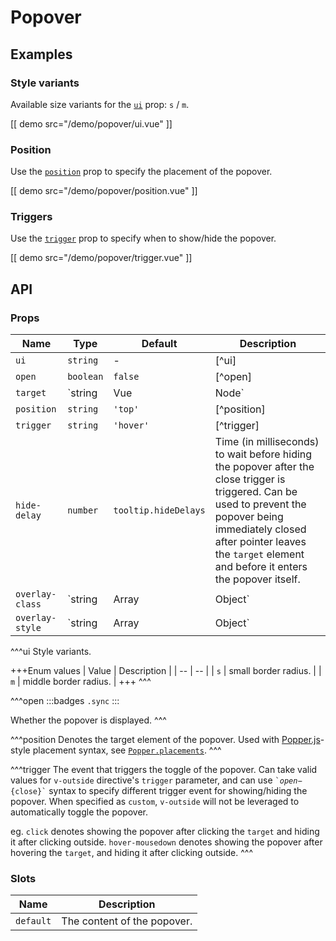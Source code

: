 # Popover

## Examples

### Style variants

Available size variants for the [`ui`](#props-ui) prop: `s` / `m`.

[[ demo src="/demo/popover/ui.vue" ]]

### Position

Use the [`position`](#props-position) prop to specify the placement of the popover.

[[ demo src="/demo/popover/position.vue" ]]

### Triggers

Use the [`trigger`](#props-trigger) prop to specify when to show/hide the popover.

[[ demo src="/demo/popover/trigger.vue" ]]

## API

### Props

| Name | Type | Default | Description |
| -- | -- | -- | -- |
| ``ui`` | `string` | - | [^ui] |
| ``open`` | `boolean` | `false` | [^open] |
| ``target`` | `string | Vue | Node` | - | See the [`target`](./overlay#props-target) prop of thh [`Overlay`](./overlay) component. |
| ``position`` | `string` | `'top'` | [^position] |
| ``trigger`` | `string` | `'hover'` | [^trigger] |
| ``hide-delay`` | `number` | `tooltip.hideDelays` | Time (in milliseconds) to wait before hiding the popover after the close trigger is triggered. Can be used to prevent the popover being immediately closed after pointer leaves the `target` element and before it enters the popover itself. |
| ``overlay-class`` | `string | Array | Object` | - | See the [`overlay-class`](./overlay#props-overlay-class) prop of the [`Overlay`](./overlay) component. |
| ``overlay-style`` | `string | Array | Object` | - | See the [`overlay-style`](./overlay#props-overlay-style) prop of the [`Overlay`](./overlay) component. |

^^^ui
Style variants.

+++Enum values
| Value | Description |
| -- | -- |
| `s` | small border radius. |
| `m` | middle border radius. |
+++
^^^

^^^open
:::badges
`.sync`
:::

Whether the popover is displayed.
^^^

^^^position
Denotes the target element of the popover. Used with [Popper.js](https://popper.js.org/)-style placement syntax, see [`Popper.placements`](https://popper.js.org/popper-documentation.html#Popper.placements).
^^^

^^^trigger
The event that triggers the toggle of the popover. Can take valid values for `v-outside` directive's `trigger` parameter, and can use <code>&#0096;${open}-${close}&#0096;</code> syntax to specify different trigger event for showing/hiding the popover. When specified as `custom`, `v-outside` will not be leveraged to automatically toggle the popover.

eg. `click` denotes showing the popover after clicking the `target` and hiding it after clicking outside. `hover-mousedown` denotes showing the popover after hovering the `target`, and hiding it after clicking outside.
^^^

### Slots

| Name | Description |
| -- | -- |
| ``default`` | The content of the popover. |
